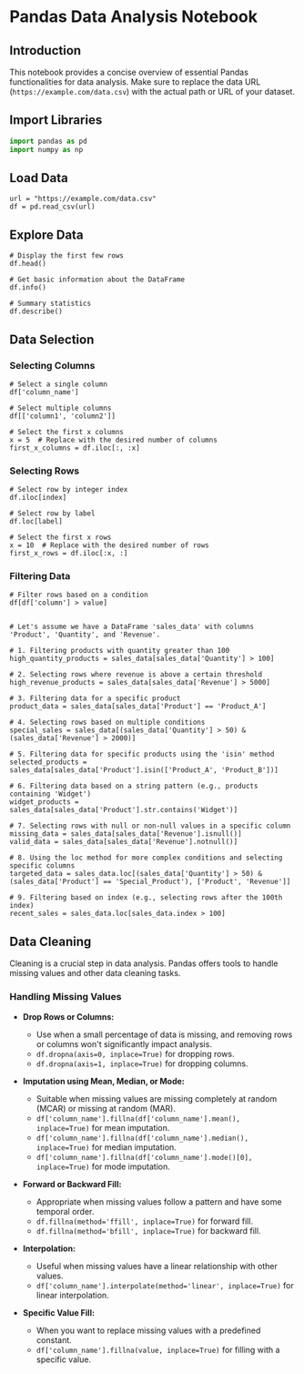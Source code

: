 # Pandas Data Analysis Notebook

## Introduction
This notebook provides a concise overview of essential Pandas functionalities for data analysis. Make sure to replace the data URL (`https://example.com/data.csv`) with the actual path or URL of your dataset.

## Import Libraries
```python
import pandas as pd
import numpy as np
```

## Load Data
```
url = "https://example.com/data.csv"
df = pd.read_csv(url)
```

## Explore Data
```
# Display the first few rows
df.head()

# Get basic information about the DataFrame
df.info()

# Summary statistics
df.describe()
```

## Data Selection

### Selecting Columns
```
# Select a single column
df['column_name']

# Select multiple columns
df[['column1', 'column2']]

# Select the first x columns
x = 5  # Replace with the desired number of columns
first_x_columns = df.iloc[:, :x]
```

### Selecting Rows
```
# Select row by integer index
df.iloc[index]

# Select row by label
df.loc[label]

# Select the first x rows
x = 10  # Replace with the desired number of rows
first_x_rows = df.iloc[:x, :]
```

### Filtering Data
```
# Filter rows based on a condition
df[df['column'] > value]


# Let's assume we have a DataFrame 'sales_data' with columns 'Product', 'Quantity', and 'Revenue'.

# 1. Filtering products with quantity greater than 100
high_quantity_products = sales_data[sales_data['Quantity'] > 100]

# 2. Selecting rows where revenue is above a certain threshold
high_revenue_products = sales_data[sales_data['Revenue'] > 5000]

# 3. Filtering data for a specific product
product_data = sales_data[sales_data['Product'] == 'Product_A']

# 4. Selecting rows based on multiple conditions
special_sales = sales_data[(sales_data['Quantity'] > 50) & (sales_data['Revenue'] > 2000)]

# 5. Filtering data for specific products using the 'isin' method
selected_products = sales_data[sales_data['Product'].isin(['Product_A', 'Product_B'])]

# 6. Filtering data based on a string pattern (e.g., products containing 'Widget')
widget_products = sales_data[sales_data['Product'].str.contains('Widget')]

# 7. Selecting rows with null or non-null values in a specific column
missing_data = sales_data[sales_data['Revenue'].isnull()]
valid_data = sales_data[sales_data['Revenue'].notnull()]

# 8. Using the loc method for more complex conditions and selecting specific columns
targeted_data = sales_data.loc[(sales_data['Quantity'] > 50) & (sales_data['Product'] == 'Special_Product'), ['Product', 'Revenue']]

# 9. Filtering based on index (e.g., selecting rows after the 100th index)
recent_sales = sales_data.loc[sales_data.index > 100]
```

## Data Cleaning
Cleaning is a crucial step in data analysis. Pandas offers tools to handle missing values and other data cleaning tasks.

### Handling Missing Values

- **Drop Rows or Columns:**
  - Use when a small percentage of data is missing, and removing rows or columns won't significantly impact analysis.
  - `df.dropna(axis=0, inplace=True)` for dropping rows.
  - `df.dropna(axis=1, inplace=True)` for dropping columns.

- **Imputation using Mean, Median, or Mode:**
  - Suitable when missing values are missing completely at random (MCAR) or missing at random (MAR).
  - `df['column_name'].fillna(df['column_name'].mean(), inplace=True)` for mean imputation.
  - `df['column_name'].fillna(df['column_name'].median(), inplace=True)` for median imputation.
  - `df['column_name'].fillna(df['column_name'].mode()[0], inplace=True)` for mode imputation.

- **Forward or Backward Fill:**
  - Appropriate when missing values follow a pattern and have some temporal order.
  - `df.fillna(method='ffill', inplace=True)` for forward fill.
  - `df.fillna(method='bfill', inplace=True)` for backward fill.

- **Interpolation:**
  - Useful when missing values have a linear relationship with other values.
  - `df['column_name'].interpolate(method='linear', inplace=True)` for linear interpolation.

- **Specific Value Fill:**
  - When you want to replace missing values with a predefined constant.
  - `df['column_name'].fillna(value, inplace=True)` for filling with a specific value.

